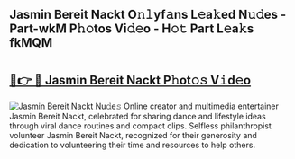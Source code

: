 ## Jasmin Bereit Nackt O𝚗𝚕yf𝚊ns L𝚎a𝚔ed N𝚞𝚍es - Part-wkM P𝚑𝚘tos Vi𝚍𝚎o - H𝚘𝚝 Part L𝚎a𝚔s fkMQM

# <h2><a href="http://kf6rqi.oniu.top/?m=Jasmin+Bereit+Nackt">🔗👉 🔴 Jasmin Bereit Nackt P𝚑ot𝚘𝚜 V𝚒d𝚎o</a></h2>

[![Jasmin Bereit Nackt Nu𝚍e𝚜](https://i.imgur.com/0qMVB7G.gif)](http://kf6rqi.oniu.top/?m=Jasmin+Bereit+Nackt)
Online creator and multimedia entertainer Jasmin Bereit Nackt, celebrated for sharing dance and lifestyle ideas through viral dance routines and compact clips. Selfless philanthropist volunteer Jasmin Bereit Nackt, recognized for their generosity and dedication to volunteering their time and resources to help others.  
